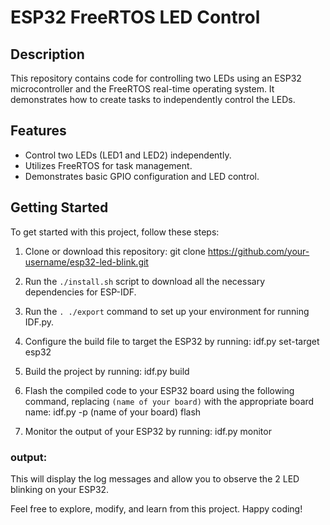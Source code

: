 # ESP32 FreeRTOS LED Control

## Description
This repository contains code for controlling two LEDs using an ESP32 microcontroller and the FreeRTOS real-time operating system. It demonstrates how to create tasks to independently control the LEDs.

## Features
- Control two LEDs (LED1 and LED2) independently.
- Utilizes FreeRTOS for task management.
- Demonstrates basic GPIO configuration and LED control.

## Getting Started

To get started with this project, follow these steps:

1. Clone or download this repository: git clone https://github.com/your-username/esp32-led-blink.git

2. Run the `./install.sh` script to download all the necessary dependencies for ESP-IDF.

3. Run the `. ./export` command to set up your environment for running IDF.py.

4. Configure the build file to target the ESP32 by running: idf.py set-target esp32

5. Build the project by running: idf.py build

6. Flash the compiled code to your ESP32 board using the following command, replacing `(name of your board)` with the appropriate board name: idf.py -p (name of your board) flash
   
7. Monitor the output of your ESP32 by running: idf.py monitor

### output:


This will display the log messages and allow you to observe the 2 LED blinking on your ESP32.

Feel free to explore, modify, and learn from this project. Happy coding!
